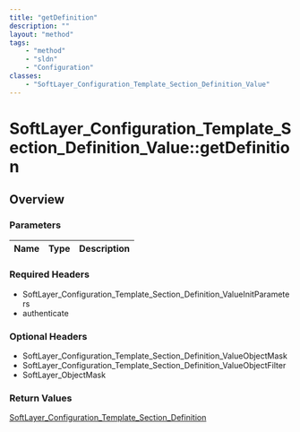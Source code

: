 ```yaml
---
title: "getDefinition"
description: ""
layout: "method"
tags:
    - "method"
    - "sldn"
    - "Configuration"
classes:
    - "SoftLayer_Configuration_Template_Section_Definition_Value"
---
```

# SoftLayer_Configuration_Template_Section_Definition_Value::getDefinition
## Overview 


### Parameters 
|Name | Type | Description |
| --- | --- | --- |


### Required Headers
* SoftLayer_Configuration_Template_Section_Definition_ValueInitParameters
* authenticate

### Optional Headers
* SoftLayer_Configuration_Template_Section_Definition_ValueObjectMask
* SoftLayer_Configuration_Template_Section_Definition_ValueObjectFilter
* SoftLayer_ObjectMask

### Return Values
<a href='/reference/datatypes/SoftLayer_Configuration_Template_Section_Definition'>SoftLayer_Configuration_Template_Section_Definition </a>

